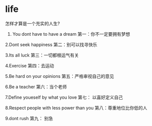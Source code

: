 # life
怎样才算是一个充实的人生?

1. You dont have to have a dream
第一：你不一定要拥有梦想

2.Dont seek happiness
第二：别可以找寻快乐

3.Its all luck
第三：一切都根运气有关

4.Exercise
第四：去运动

5.Be hard on your opinions
第五：严格审视自己的意见

6.Be a teacher
第六：当个老师

7.Define youeself by what you love
第七： 以喜好定义自己

8.Respect people with less power than you
第八：尊重地位比你低的人

9.dont rush
第九： 别急
